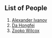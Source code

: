 ##  List of People

1. [Alexander Ivanov](/people/AlexanderIvanov.md)
2. [Da Hongfei](/people/DaHongfei.md)
3. [Zooko Wilcox](/people/zookowilcox.md)
